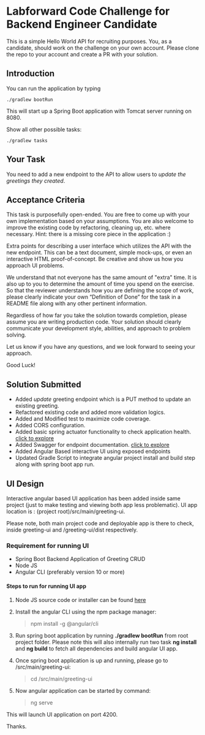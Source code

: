 # Labforward Code Challenge for Backend Engineer Candidate

This is a simple Hello World API for recruiting purposes. You, as a candidate, should work on the challenge on your own account. Please clone the repo to your account and create a PR with your solution. 

## Introduction

You can run the application by typing

	./gradlew bootRun

This will start up a Spring Boot application with Tomcat server running on 8080.

Show all other possible tasks:

	./gradlew tasks
	
## Your Task	

You need to add a new endpoint to the API to allow users to *update the greetings they created*. 

## Acceptance Criteria

This task is purposefully open-ended. You are free to come up with your own implementation based on your assumptions. You are also welcome to improve the existing code by refactoring, cleaning up, etc. where necessary. Hint: there is a missing core piece in the application :) 

Extra points for describing a user interface which utilizes the API with the new endpoint. This can be a text document, simple mock-ups, or even an interactive HTML proof-of-concept. Be creative and show us how you approach UI problems.

We understand that not everyone has the same amount of "extra" time. It is also up to you to determine the amount of time you spend on the exercise. So that the reviewer understands how you are defining the scope of work, please clearly indicate your own “Definition of Done” for the task in a README file along with any other pertinent information.

Regardless of how far you take the solution towards completion, please assume you are writing production code. Your solution should clearly communicate your development style, abilities, and approach to problem solving. 

Let us know if you have any questions, and we look forward to seeing your approach.

Good Luck!

## Solution Submitted

- Added *update* greeting endpoint which is a PUT method to update an existing greeting.
- Refactored existing code and added more validation logics.
- Added and Modified test to maximize code coverage.
- Added CORS configuration.
- Added basic spring actuator functionality to check application health. [click to explore](http://localhost:8080/actuator/health)
- Added Swagger for endpoint documentation. [click to explore](http://localhost:8080/swagger-ui.html#/)
- Added Angular Based interactive UI using exposed endpoints
- Updated Gradle Script to integrate angular project install and build step along with spring boot app run. 

## UI Design

Interactive angular based UI application has been added inside same project (just to make testing and viewing both app less problematic). UI app location is : (project root)/src/main/greeting-ui. 

Please note, both main project code and deployable app is there to check, inside greeting-ui and /greeting-ui/dist respectively.

### Requirement for running UI
- Spring Boot Backend Application of Greeting CRUD
- Node JS
- Angular CLI (preferably version 10 or more)

#### Steps to run for running UI app

1. Node JS source code or installer can be found [here](https://nodejs.org/en/download/)

2. Install the angular CLI using the npm package manager:

    > npm install -g @angular/cli

1. Run spring boot application by running **./gradlew bootRun** from root project folder. Please note this will also internally run two task **ng install** and **ng build** to fetch all dependencies and build angular UI app.

2. Once spring boot application is up and running, please go to <project root>/src/main/greeting-ui:

    > cd <project root>/src/main/greeting-ui

3. Now angular application can be started by command:

    > ng serve
    
    
This will launch UI application on port 4200.
 
Thanks.



